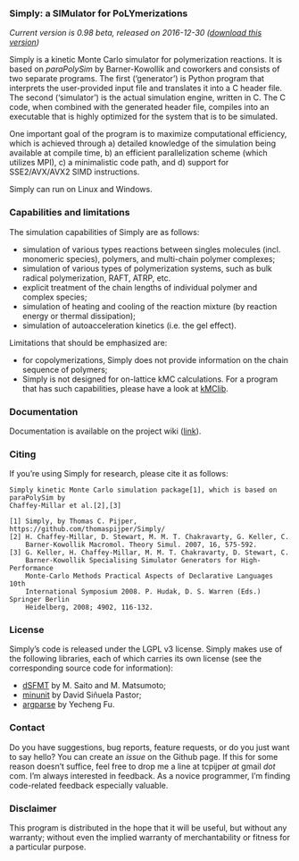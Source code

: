 ### Simply: a SIMulator for PoLYmerizations

_Current version is 0.98 beta, released on 2016-12-30 ([download this version](https://github.com/thomaspijper/Simply/releases))_

Simply is a kinetic Monte Carlo simulator for polymerization reactions. It is based on _paraPolySim_ by Barner-Kowollik and coworkers and consists of two separate programs. The first (‘generator’) is Python program that interprets the user-provided input file and translates it into a C header file. The second (‘simulator’) is the actual simulation engine, written in C. The C code, when combined with the generated header file, compiles into an executable that is highly optimized for the system that is to be simulated.

One important goal of the program is to maximize computational efficiency, which is achieved through a) detailed knowledge of the simulation being available at compile time, b) an efficient parallelization scheme (which utilizes MPI), c) a minimalistic code path, and d) support for SSE2/AVX/AVX2 SIMD instructions.

Simply can run on Linux and Windows.

### Capabilities and limitations

The simulation capabilities of Simply are as follows:
* simulation of various types reactions between singles molecules (incl. monomeric species), polymers, and multi-chain polymer complexes;
* simulation of various types of polymerization systems, such as bulk radical polymerization, RAFT, ATRP, etc.
* explicit treatment of the chain lengths of individual polymer and complex species;
* simulation of heating and cooling of the reaction mixture (by reaction energy or thermal dissipation);
* simulation of autoacceleration kinetics (i.e. the gel effect).

Limitations that should be emphasized are:
* for copolymerizations, Simply does not provide information on the chain sequence of polymers;
* Simply is not designed for on-lattice kMC calculations. For a program that has such capabilities, please have a look at [kMClib](https://github.com/leetmaa/KMCLib).

### Documentation

Documentation is available on the project wiki ([link](https://github.com/thomaspijper/Simply/wiki)).

### Citing
If you’re using Simply for research, please cite it as follows:

    Simply kinetic Monte Carlo simulation package[1], which is based on paraPolySim by 
    Chaffey-Millar et al.[2],[3]

    [1] Simply, by Thomas C. Pijper, https://github.com/thomaspijper/Simply/
    [2] H. Chaffey-Millar, D. Stewart, M. M. T. Chakravarty, G. Keller, C. 
        Barner-Kowollik Macromol. Theory Simul. 2007, 16, 575-592.
    [3] G. Keller, H. Chaffey-Millar, M. M. T. Chakravarty, D. Stewart, C. 
        Barner-Kowollik Specialising Simulator Generators for High-Performance 
        Monte-Carlo Methods Practical Aspects of Declarative Languages 10th 
        International Symposium 2008. P. Hudak, D. S. Warren (Eds.) Springer Berlin 
        Heidelberg, 2008; 4902, 116-132.

### License

Simply’s code is released under the LGPL v3 license. Simply makes use of the following libraries, each of which carries its own license (see the corresponding source code for information):
* [dSFMT](http://www.math.sci.hiroshima-u.ac.jp/~m-mat/MT/SFMT/) by M. Saito and M. Matsumoto;
* [minunit](https://github.com/siu/minunit) by David Siñuela Pastor;
* [argparse](https://github.com/cofyc/argparse) by Yecheng Fu.

### Contact

Do you have suggestions, bug reports, feature requests, or do you just want to say hello? You can create an _issue_ on the Github page. If this for some reason doesn’t suffice, feel free to drop me a line at tcpijper _at_ gmail _dot_ com. I’m always interested in feedback. As a novice programmer, I’m finding code-related feedback especially valuable.

### Disclaimer

This program is distributed in the hope that it will be useful, but without any warranty; without even the implied warranty of merchantability or fitness for a particular purpose.
